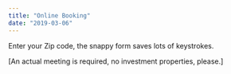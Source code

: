 ```yaml
---
title: "Online Booking"
date: "2019-03-06"
---
```


Enter your Zip code, the snappy form saves lots of keystrokes.


\[An actual meeting is required, no investment properties, please.\]

